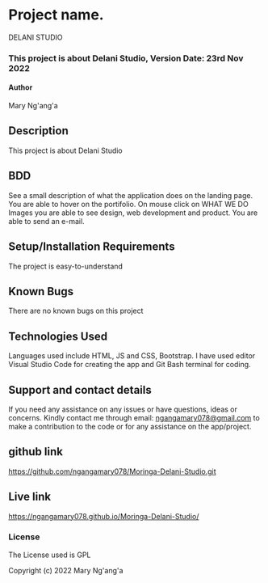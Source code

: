 # Project name.
DELANI STUDIO

### This project is about Delani Studio, Version Date: 23rd Nov 2022
#### Author
Mary Ng'ang'a

## Description
This project is about Delani Studio

## BDD 
See a small description of what the application does on the landing page.
You are able to hover on the portifolio.
On mouse click on WHAT WE DO Images you are able to see design, web development and product.
You are able to send an e-mail.




## Setup/Installation Requirements
The project is easy-to-understand
## Known Bugs
There are no known bugs on this project

## Technologies Used
Languages used include HTML, JS and CSS, Bootstrap. I have used editor Visual Studio Code for creating the app and Git Bash terminal for coding.

## Support and contact details
If you need any assistance on any issues or have questions, ideas or concerns. Kindly contact me through email: ngangamary078@gmail.com to make a contribution to the code or for any assistance on the app/project.

## github link
https://github.com/ngangamary078/Moringa-Delani-Studio.git

## Live link
https://ngangamary078.github.io/Moringa-Delani-Studio/

### License
The License used is GPL

Copyright (c) 2022 Mary Ng'ang'a